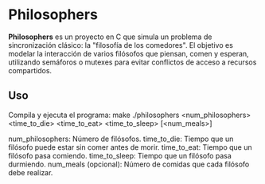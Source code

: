 # Philosophers

**Philosophers** es un proyecto en C que simula un problema de sincronización clásico: la "filosofía de los comedores". El objetivo es modelar la interacción de varios filósofos que piensan, comen y esperan, utilizando semáforos o mutexes para evitar conflictos de acceso a recursos compartidos.

## Uso

Compila y ejecuta el programa:
make
./philosophers <num_philosophers> <time_to_die> <time_to_eat> <time_to_sleep> [<num_meals>]

num_philosophers: Número de filósofos.
time_to_die: Tiempo que un filósofo puede estar sin comer antes de morir.
time_to_eat: Tiempo que un filósofo pasa comiendo.
time_to_sleep: Tiempo que un filósofo pasa durmiendo.
num_meals (opcional): Número de comidas que cada filósofo debe realizar.
